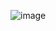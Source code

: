 ![image](https://user-images.githubusercontent.com/90271486/198342589-69395686-6f1d-4f8d-a2be-e76151d4cd8c.png)
